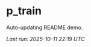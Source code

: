 # p_train

Auto-updating README demo.

<!--START_SECTION:status-->
_Last run: 2025-10-11 22:19 UTC_
<!--END_SECTION:status-->

























































































































































































































































































































































































































































































































































































































































































































































































































































































































































































































































































































































